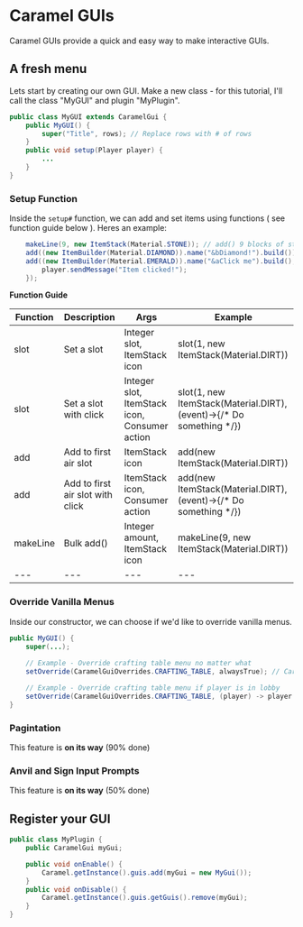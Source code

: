 # Caramel GUIs

Caramel GUIs provide a quick and easy way to make interactive GUIs.

## A fresh menu

Lets start by creating our own GUI. Make a new class - for this tutorial, I'll call the class "MyGUI" and plugin "MyPlugin".

```java
public class MyGUI extends CaramelGui {
    public MyGUI() {
        super("Title", rows); // Replace rows with # of rows
    }
    public void setup(Player player) {
        ...
    }
}
```

### Setup Function

Inside the `setup#` function, we can add and set items using functions ( see function guide below ). Heres an example:

```java
    makeLine(9, new ItemStack(Material.STONE)); // add() 9 blocks of stone automatically
    add((new ItemBuilder(Material.DIAMOND)).name("&bDiamond!").build());
    add((new ItemBuilder(Material.EMERALD)).name("&aClick me").build(), (player) -> {
        player.sendMessage("Item clicked!");
    });
```

**Function Guide**

| Function | Description | Args | Example |
| --- | --- | --- | --- |
| slot | Set a slot | Integer slot, ItemStack icon | slot(1, new ItemStack(Material.DIRT)) |
| slot | Set a slot with click | Integer slot, ItemStack icon, Consumer<InventoryClickEvent> action | slot(1, new ItemStack(Material.DIRT), (event)->{/* Do something */}) |
| add | Add to first air slot | ItemStack icon | add(new ItemStack(Material.DIRT)) |
| add | Add to first air slot with click | ItemStack icon, Consumer<InventoryClickEvent> action | add(new ItemStack(Material.DIRT), (event)->{/* Do something */}) |
| makeLine | Bulk add() | Integer amount, ItemStack icon | makeLine(9, new ItemStack(Material.DIRT)) |
| --- | --- | --- | --- |

### Override Vanilla Menus

Inside our constructor, we can choose if we'd like to override vanilla menus.

```java
public MyGUI() {
    super(...);
    
    // Example - Override crafting table menu no matter what 
    setOverride(CaramelGuiOverrides.CRAFTING_TABLE, alwaysTrue); // Caramel provides an alwaysTrue for Always overriding

    // Example - Override crafting table menu if player is in lobby
    setOverride(CaramelGuiOverrides.CRAFTING_TABLE, (player) -> player.getWorld().getName().equals("lobby"));
}
```

### Pagintation

This feature is **on its way** (90% done)

### Anvil and Sign Input Prompts

This feature is **on its way** (50% done)

## Register your GUI

```java
public class MyPlugin {
    public CaramelGui myGui;

    public void onEnable() {
        Caramel.getInstance().guis.add(myGui = new MyGui());
    }
    public void onDisable() {
        Caramel.getInstance().guis.getGuis().remove(myGui);
    }
}
```
